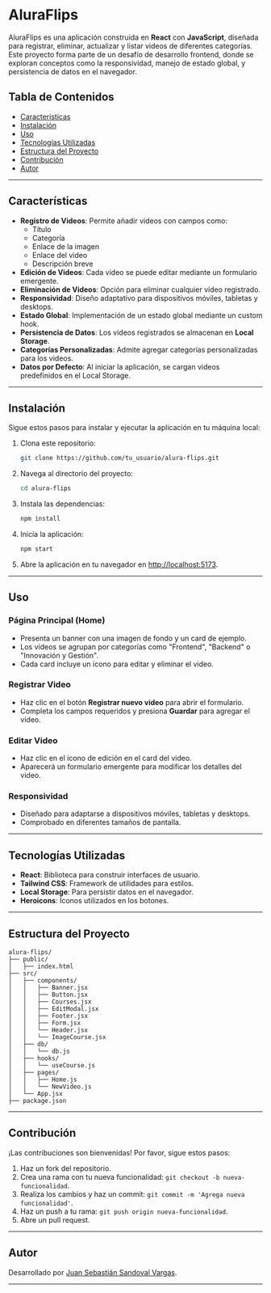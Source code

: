 # AluraFlips

AluraFlips es una aplicación construida en **React** con **JavaScript**, diseñada para registrar, eliminar, actualizar y listar videos de diferentes categorías. Este proyecto forma parte de un desafío de desarrollo frontend, donde se exploran conceptos como la responsividad, manejo de estado global, y persistencia de datos en el navegador.

## Tabla de Contenidos

- [Características](#características)
- [Instalación](#instalación)
- [Uso](#uso)
- [Tecnologías Utilizadas](#tecnologías-utilizadas)
- [Estructura del Proyecto](#estructura-del-proyecto)
- [Contribución](#contribución)
- [Autor](#autor)

---

## Características

- **Registro de Videos**: Permite añadir videos con campos como:
  - Título
  - Categoría
  - Enlace de la imagen
  - Enlace del video
  - Descripción breve
- **Edición de Videos**: Cada video se puede editar mediante un formulario emergente.
- **Eliminación de Videos**: Opción para eliminar cualquier video registrado.
- **Responsividad**: Diseño adaptativo para dispositivos móviles, tabletas y desktops.
- **Estado Global**: Implementación de un estado global mediante un custom hook.
- **Persistencia de Datos**: Los videos registrados se almacenan en **Local Storage**.
- **Categorías Personalizadas**: Admite agregar categorías personalizadas para los videos.
- **Datos por Defecto**: Al iniciar la aplicación, se cargan videos predefinidos en el Local Storage.

---

## Instalación

Sigue estos pasos para instalar y ejecutar la aplicación en tu máquina local:

1. Clona este repositorio:
   ```bash
   git clone https://github.com/tu_usuario/alura-flips.git
   ```
2. Navega al directorio del proyecto:
   ```bash
   cd alura-flips
   ```
3. Instala las dependencias:
   ```bash
   npm install
   ```
4. Inicia la aplicación:
   ```bash
   npm start
   ```
5. Abre la aplicación en tu navegador en [http://localhost:5173](http://localhost:5173).

---

## Uso

### Página Principal (Home)

- Presenta un banner con una imagen de fondo y un card de ejemplo.
- Los videos se agrupan por categorías como "Frontend", "Backend" o "Innovación y Gestión".
- Cada card incluye un ícono para editar y eliminar el video.

### Registrar Video

- Haz clic en el botón **Registrar nuevo video** para abrir el formulario.
- Completa los campos requeridos y presiona **Guardar** para agregar el video.

### Editar Video

- Haz clic en el ícono de edición en el card del video.
- Aparecerá un formulario emergente para modificar los detalles del video.

### Responsividad

- Diseñado para adaptarse a dispositivos móviles, tabletas y desktops.
- Comprobado en diferentes tamaños de pantalla.

---

## Tecnologías Utilizadas

- **React**: Biblioteca para construir interfaces de usuario.
- **Tailwind CSS**: Framework de utilidades para estilos.
- **Local Storage**: Para persistir datos en el navegador.
- **Heroicons**: Íconos utilizados en los botones.

---

## Estructura del Proyecto

```
alura-flips/
├── public/
│   ├── index.html
├── src/
│   ├── components/
│   │   ├── Banner.jsx
│   │   ├── Button.jsx
│   │   ├── Courses.jsx
│   │   ├── EditModal.jsx
│   │   ├── Footer.jsx
│   │   ├── Form.jsx
│   │   └── Header.jsx
│   │   └── ImageCourse.jsx
│   ├── db/
│   │   └── db.js
│   ├── hooks/
│   │   └── useCourse.js
│   ├── pages/
│   │   ├── Home.js
│   │   └── NewVideo.js
│   └── App.jsx
├── package.json
```

---

## Contribución

¡Las contribuciones son bienvenidas! Por favor, sigue estos pasos:

1. Haz un fork del repositorio.
2. Crea una rama con tu nueva funcionalidad: `git checkout -b nueva-funcionalidad`.
3. Realiza los cambios y haz un commit: `git commit -m 'Agrega nueva funcionalidad'`.
4. Haz un push a tu rama: `git push origin nueva-funcionalidad`.
5. Abre un pull request.

---

## Autor

Desarrollado por [Juan Sebastián Sandoval Vargas](https://github.com/SebSandoval).

---